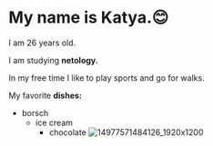 # My name is Katya.😊

I am 26 years old.

I am studying __netology.__

In my free time I like to play sports and go for walks.

My favorite **dishes:**
- borsch
  - ice cream 
    - chocolate
![14977571484126_1920x1200](https://github.com/user-attachments/assets/5f10727a-065b-46d6-9613-1c5a54771a9e)
